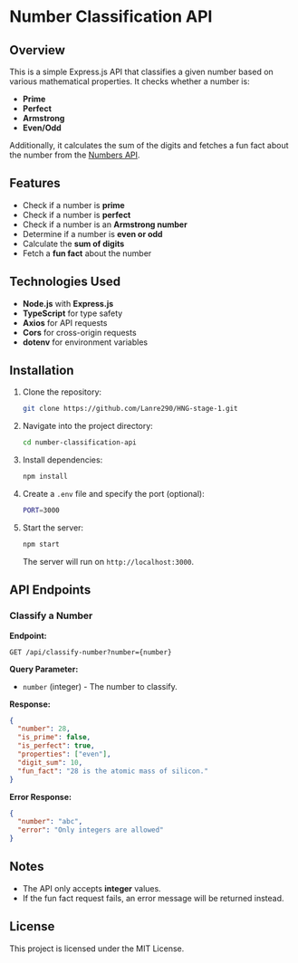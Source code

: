 # Number Classification API

## Overview
This is a simple Express.js API that classifies a given number based on various mathematical properties. It checks whether a number is:

- **Prime**
- **Perfect**
- **Armstrong**
- **Even/Odd**

Additionally, it calculates the sum of the digits and fetches a fun fact about the number from the [Numbers API](http://numbersapi.com/).

## Features
- Check if a number is **prime**
- Check if a number is **perfect**
- Check if a number is an **Armstrong number**
- Determine if a number is **even or odd**
- Calculate the **sum of digits**
- Fetch a **fun fact** about the number

## Technologies Used
- **Node.js** with **Express.js**
- **TypeScript** for type safety
- **Axios** for API requests
- **Cors** for cross-origin requests
- **dotenv** for environment variables

## Installation

1. Clone the repository:
   ```sh
   git clone https://github.com/Lanre290/HNG-stage-1.git
   ```
2. Navigate into the project directory:
   ```sh
   cd number-classification-api
   ```
3. Install dependencies:
   ```sh
   npm install
   ```
4. Create a `.env` file and specify the port (optional):
   ```sh
   PORT=3000
   ```
5. Start the server:
   ```sh
   npm start
   ```
   The server will run on `http://localhost:3000`.

## API Endpoints
### Classify a Number
**Endpoint:**
```http
GET /api/classify-number?number={number}
```

**Query Parameter:**
- `number` (integer) - The number to classify.

**Response:**
```json
{
  "number": 28,
  "is_prime": false,
  "is_perfect": true,
  "properties": ["even"],
  "digit_sum": 10,
  "fun_fact": "28 is the atomic mass of silicon."
}
```

**Error Response:**
```json
{
  "number": "abc",
  "error": "Only integers are allowed"
}
```

## Notes
- The API only accepts **integer** values.
- If the fun fact request fails, an error message will be returned instead.

## License
This project is licensed under the MIT License.


